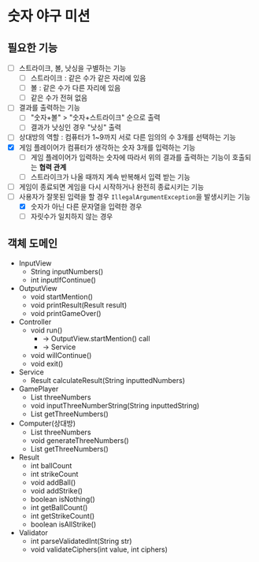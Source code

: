 # 숫자 야구 미션
## 필요한 기능
-[ ] 스트라이크, 볼, 낫싱을 구별하는 기능
  -[ ] 스트라이크 : 같은 수가 같은 자리에 있음
  -[ ] 볼 : 같은 수가 다른 자리에 있음
  -[ ] 같은 수가 전혀 없음
-[ ] 결과를 출력하는 기능
  -[ ] "숫자+볼" > "숫자+스트라이크" 순으로 출력
  -[ ] 결과가 낫싱인 경우 "낫싱" 출력
-[ ] 상대방의 역할 : 컴퓨터가 1~9까지 서로 다른 임의의 수 3개를 선택하는 기능
-[x] 게임 플레이어가 컴퓨터가 생각하는 숫자 3개를 입력하는 기능
  -[ ] 게임 플레이어가 입력하는 숫자에 따라서 위의 결과를 출력하는 기능이 호출되는 **협력 관계**
  -[ ] 스트라이크가 나올 때까지 계속 반복해서 입력 받는 기능
-[ ] 게임이 종료되면 게임을 다시 시작하거나 완전히 종료시키는 기능
-[ ] 사용자가 잘못된 입력을 할 경우 `IllegalArgumentException`을 발생시키는 기능
  - [x] 숫자가 아닌 다른 문자열을 입력한 경우
  - [ ] 자릿수가 일치하지 않는 경우

## 객체 도메인
* InputView
  * String inputNumbers()
  * int inputIfContinue()
* OutputView
  * void startMention()
  * void printResult(Result result)
  * void printGameOver()
* Controller
  * void run()
    * -> OutputView.startMention() call
    * -> Service
  * void willContinue()
  * void exit()
* Service
  * Result calculateResult(String inputtedNumbers)
* GamePlayer
  * List<Integer> threeNumbers
  * void inputThreeNumberString(String inputtedString)
  * List<Integer> getThreeNumbers()
* Computer(상대방)
  * List<Integer> threeNumbers
  * void generateThreeNumbers()
  * List<Integer> getThreeNumbers()
* Result
  * int ballCount
  * int strikeCount
  * void addBall()
  * void addStrike()
  * boolean isNothing()
  * int getBallCount()
  * int getStrikeCount()
  * boolean isAllStrike()
* Validator
  * int parseValidatedInt(String str)
  * void validateCiphers(int value, int ciphers)